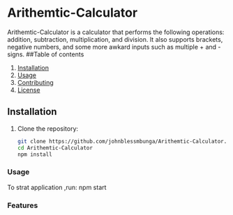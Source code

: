 # Arithemtic-Calculator
Arithemtic-Calculator is a calculator that performs the following operations: addition, subtraction, multiplication, and division. It also supports brackets, negative numbers, and some more awkard inputs such as multiple + and - signs.
##Table of contents
1. [Installation](#installation)
2. [Usage](#usage)
3. [Contributing](#contributing)
4. [License](#license)
## Installation

1. Clone the repository:
   ```bash
   git clone https://github.com/johnblessmbunga/Arithemtic-Calculator.git
   cd Arithemtic-Calculator
   npm install
###  Usage
To strat application ,run:
npm start
### Features

